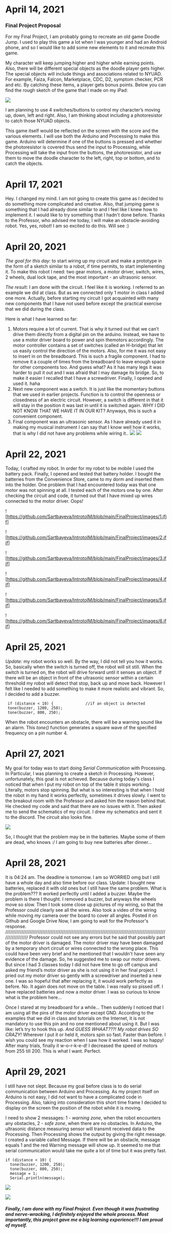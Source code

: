 # April 14, 2021
### Final Project Proposal
 
For my Final Project, I am probably going to recreate an old game Doodle Jump. I used to play this game a lot when I was younger and had an Android phone, and so I would like to
add some new elements to it and recreate this game.

My character will keep jumping higher and higher while earning points. Also, there will be different special objects as the doodle player gets higher. The special objects will include things and associations related to NYUAD. For example, Faiza, Falcon, Marketplace, CDC, D2, symptom checker, PCR and etc. By catching these items, a player gets bonus points. Below you can find the rough sketch of the game that I made on my iPad:

![](https://github.com/Sartbayeva/IntrotoIM/blob/main/FinalProject/images/doodle%20jump%20prototype.jfif)

I am planning to use 4 switches/buttons to control my character’s moving up, down, left and right. Also, I am thinking about including a photoresistor to catch those NYUAD objects. 

This game itself would be reflected on the screen with the score and the various elements. I will use both the Arduino and Processing to make this game. Arduino will determine if one of the buttons is pressed and whether the photoresistor is covered thus send the input to Processing, while Processing will take the input from the buttons, the photoresistor, and use them to move the doodle character to the left, right, top or bottom, and to catch the objects.


# April 17, 2021
Hey. I changed my mind. I am not going to create this game as I decided to do something more complicated and creative. Also, that jumping game is something that I had already done similar to and I feel like I knew how to implement it. I would like to try something that I hadn't done before. Thanks to the Professor, who advised me today, I will make an obstacle-avoiding robot. Yes, yes, robot! I am so excited to do this. Will see :) 


# April 20, 2021
*The goal for this day:* to start wiring up my circuit and make a prototype in the form of a sketch similar to a robot, if time permits, to start implementing it. To make this robot I need: two gear motors, a motor driver, switch, wires, 2 wheels, dual lock tape, and the most important - an ultrasonic sensor. 

*The result:* I am done with the circuit. I feel like it is working. I referred to an example we did at class. But as we connected only 1 motor in class I added one more. Actually, before starting my circuit I got acquainted with many new components that I have not used before except the practical exercise that we did during the class. 

Here is what I have learned so far:
1. Motors require a lot of current. That is why it turned out that we can’t drive them directly from a digital pin on the arduino. Instead, we have to use a motor driver board to power and spin themotors accordingly. The motor controller contains a set of switches (called an H-bridge) that let us easily control the direction of the motors. Also, for me it was not easy to insert in on the breadboard. This is such a fragile component. I had to remove it a couple of times from the breadboard to leave enough space for other components too. And guess what? As it has many legs it was harder to pull it out and I was afraid that I may damage its bridge. So, to make it easier I recalled that I have a screwdriver. Finally, I opened and used it. haha
2. Next new component was a switch. It is just like the momentary buttons that we used in earlier projects. Function is to control the openness or closedness of an electric circuit. However, a switch is different in that it will stay in the position it was last in until it is switched again. WHY I DID NOT KNOW THAT WE HAVE IT IN OUR KIT? Anyways, this is such a convenient component. 
3. Final component was an ultrasonic sensor. As I have already used it in making my musical instrument I can say that I know well how it works, that is why I did not have any problems while wiring it..
![](circuit)
![](sketch)
 

# April 22, 2021
Today, I crafted my robot. In order for my robot to be mobile I used the battery pack. Finally, I opened and tested that battery holder. I bought the batteries from the Convenience Store, came to my dorm and inserted them into the holder. One problem that I had encountered today was that one motor was not spinning at all. I tested each of the motors one by one. After checking the circuit and code, it turned out that I have mixed up wires connected to the motor driver. Oops!

![https://github.com/Sartbayeva/IntrotoIM/blob/main/FinalProject/images/1.jfif]

![https://github.com/Sartbayeva/IntrotoIM/blob/main/FinalProject/images/2.jfif]

![https://github.com/Sartbayeva/IntrotoIM/blob/main/FinalProject/images/3.jfif]

![https://github.com/Sartbayeva/IntrotoIM/blob/main/FinalProject/images/4.jfif]

![https://github.com/Sartbayeva/IntrotoIM/blob/main/FinalProject/images/5.jfif]

![https://github.com/Sartbayeva/IntrotoIM/blob/main/FinalProject/images/6.jfif]


# April 25, 2021
*Update:* my robot works so well. By the way, I did not tell you how it works. So, basically when the switch is turned off, the robot will sit still. When the switch is turned on, the robot will drive forward until it senses an object.  If there will be an object in front of the ultrasonic sensor within a certain threshold my robot will detect that stop, back up and move back. However I felt like I needed to add something to make it more realistic and vibrant. So, I decided to add a buzzer. 

     if (distance < 10) {              //if an object is detected
     tone(buzzer, 1200, 250);
     tone(buzzer, 800, 250);
     
When the robot encounters an obstacle, there will be a warning sound like an alarm. This *tone()* function generates a square wave of the specified frequency on a pin number 4.


# April 27, 2021
My goal for today was to start doing *Serial Communication* with Processing. In Particular, I was planning to create a sketch in Processing. However, unfortunately, this goal is not achieved. Because during today's class I noticed that when I put my robot on top of the table it stops working. Literally, motors stop spinning. But what is so interesting is that when I hold the robot in my hand it works perfectly, sometimes it drives slowly. I went to the breakout room with the Professor and asked him the reason behind that. He checked my code and said that there are no issues with it. Then asked me to send the schematics of my circuit. I drew my schematics and sent it to the discord. The circuit also looks fine. 

![](https://github.com/Sartbayeva/IntrotoIM/blob/main/FinalProject/images/initial%20schematics.jpg)

So, I thought that the problem may be in the batteries. Maybe some of them are dead, who knows :/ I am going to buy new batteries after dinner...


# April 28, 2021
It is 04:24 am. The deadline is tomorrow. I am so WORRIED omg but I still have a whole day and also time before our class. Update: I bought new batteries, replaced it with old ones but I still have the same problem. What is the problem??? It worked perfectly until I added a buzzer. Maybe the problem is there I thought. I removed a buzzer, but anyways the wheels move so slow. Then I took some close up pictures of my wiring, so that the Professor could clearly see all the wires. Also took a video of the wiring while moving my camera over the board to cover all angles. Posted it on Github and Google Drive Now, I am going to wait for the Professor's response.
/////////////////////////////////////////////////////////////////////////////////////////////////////////////////
Professor could not see any errors but he said that possibly part of the motor driver is damaged. The motor driver may have been damaged by a temporary short circuit or wires connected to the wrong place. This could have been very brief and he mentioned that I wouldn't have seen any evidence of the damage. So, he suggested me to swap our motor drivers. But since I had 3 classes today I did not have time to go off campus and asked my friend’s motor driver as she is not using it in her final project. I pried out my motor driver so gently with a screwdriver and inserted a new one. I was so hopeful that after replacing it, it would work perfectly as before. No. It again does not move on the table. I was really so pissed off. I have replaced batteries and now a motor driver. I was so curious to know what is the problem here...

Once I stared at my breadboard for a while… Then suddenly I noticed that I am using all the pins of the motor driver except GND. According to the examples that we did in class and tutorials on the Internet, it is not mandatory to use this pin and no one mentioned about using it. But I was like: let’s try to hook this up. *And GUESS WHAAT???! My robot drives SO CRAZY!* Wherever I put it or held it, motors spin so fast. Faster than before. I wish you could see my reaction when I saw how it worked. I was so happy! After many trials, finally it w-o-r-k-e-d! I decreased the speed of motors from 255 till 200. This is what I want. Perfect.


# April 29, 2021
I still have not slept. Because my goal before class is to do serial communication between Arduino and Processing. As my project itself on Arduino is not easy, I did not want to have a complicated code in Processing. Also, taking into consideration this short time frame I decided to display on the screen the position of the robot while it is moving. 

I need to show 2 messages: 1 - *warning zone*, when the robot encounters any obstacles, 2 - *safe zone*, when there are no obstacles. In Arduino, the ultrasonic distance measuring sensor will transmit received data to the Processing. Then Processing shows the output by giving the right message. I created a variable called Message. If there will be an obstacle, message equals 1 and the red Warning message will show up. It seemed to me that serial communication would take me quite a lot of time but it was pretty fast.

    if (distance < 10) {             
      tone(buzzer, 1200, 250);
      tone(buzzer, 800, 250);
      message = 1;
      Serial.println(message);
      
![](https://github.com/Sartbayeva/IntrotoIM/blob/main/FinalProject/images/11.png)

![](https://github.com/Sartbayeva/IntrotoIM/blob/main/FinalProject/images/12.png)

##### Finally, I am done with my Final Project.  Even though it was frustrating and nerve-wracking, I definitely enjoyed the whole process. Most importantly, this project gave me a big learning experience!!! I am proud of myself.
 
 
 
 
